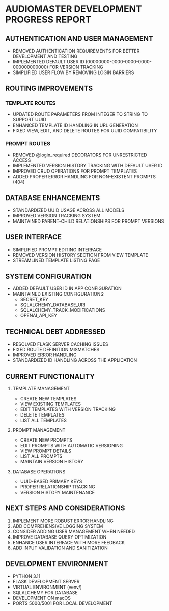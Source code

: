 # AUDIOMASTER DEVELOPMENT PROGRESS REPORT

## AUTHENTICATION AND USER MANAGEMENT
- REMOVED AUTHENTICATION REQUIREMENTS FOR BETTER DEVELOPMENT AND TESTING
- IMPLEMENTED DEFAULT USER ID (00000000-0000-0000-0000-000000000000) FOR VERSION TRACKING
- SIMPLIFIED USER FLOW BY REMOVING LOGIN BARRIERS

## ROUTING IMPROVEMENTS
### TEMPLATE ROUTES
- UPDATED ROUTE PARAMETERS FROM INTEGER TO STRING TO SUPPORT UUID
- ENHANCED TEMPLATE ID HANDLING IN URL GENERATION
- FIXED VIEW, EDIT, AND DELETE ROUTES FOR UUID COMPATIBILITY

### PROMPT ROUTES
- REMOVED @login_required DECORATORS FOR UNRESTRICTED ACCESS
- IMPLEMENTED VERSION HISTORY TRACKING WITH DEFAULT USER ID
- IMPROVED CRUD OPERATIONS FOR PROMPT TEMPLATES
- ADDED PROPER ERROR HANDLING FOR NON-EXISTENT PROMPTS (404)

## DATABASE ENHANCEMENTS
- STANDARDIZED UUID USAGE ACROSS ALL MODELS
- IMPROVED VERSION TRACKING SYSTEM
- MAINTAINED PARENT-CHILD RELATIONSHIPS FOR PROMPT VERSIONS

## USER INTERFACE
- SIMPLIFIED PROMPT EDITING INTERFACE
- REMOVED VERSION HISTORY SECTION FROM VIEW TEMPLATE
- STREAMLINED TEMPLATE LISTING PAGE

## SYSTEM CONFIGURATION
- ADDED DEFAULT USER ID IN APP CONFIGURATION
- MAINTAINED EXISTING CONFIGURATIONS:
  - SECRET_KEY
  - SQLALCHEMY_DATABASE_URI
  - SQLALCHEMY_TRACK_MODIFICATIONS
  - OPENAI_API_KEY

## TECHNICAL DEBT ADDRESSED
- RESOLVED FLASK SERVER CACHING ISSUES
- FIXED ROUTE DEFINITION MISMATCHES
- IMPROVED ERROR HANDLING
- STANDARDIZED ID HANDLING ACROSS THE APPLICATION

## CURRENT FUNCTIONALITY
1. TEMPLATE MANAGEMENT
   - CREATE NEW TEMPLATES
   - VIEW EXISTING TEMPLATES
   - EDIT TEMPLATES WITH VERSION TRACKING
   - DELETE TEMPLATES
   - LIST ALL TEMPLATES

2. PROMPT MANAGEMENT
   - CREATE NEW PROMPTS
   - EDIT PROMPTS WITH AUTOMATIC VERSIONING
   - VIEW PROMPT DETAILS
   - LIST ALL PROMPTS
   - MAINTAIN VERSION HISTORY

3. DATABASE OPERATIONS
   - UUID-BASED PRIMARY KEYS
   - PROPER RELATIONSHIP TRACKING
   - VERSION HISTORY MAINTENANCE

## NEXT STEPS AND CONSIDERATIONS
1. IMPLEMENT MORE ROBUST ERROR HANDLING
2. ADD COMPREHENSIVE LOGGING SYSTEM
3. CONSIDER ADDING USER MANAGEMENT WHEN NEEDED
4. IMPROVE DATABASE QUERY OPTIMIZATION
5. ENHANCE USER INTERFACE WITH MORE FEEDBACK
6. ADD INPUT VALIDATION AND SANITIZATION

## DEVELOPMENT ENVIRONMENT
- PYTHON 3.11
- FLASK DEVELOPMENT SERVER
- VIRTUAL ENVIRONMENT (venv/)
- SQLALCHEMY FOR DATABASE
- DEVELOPMENT ON macOS
- PORTS 5000/5001 FOR LOCAL DEVELOPMENT
